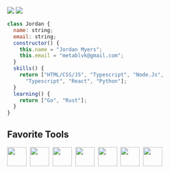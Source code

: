[<img src="https://img.shields.io/badge/LinkedIn-0077B5?style=for-the-badge&logo=linkedin&logoColor=white">](https://www.linkedin.com/in/jordan-myers-01289227b/)
[<img src="https://img.shields.io/badge/Twitter-1DA1F2?style=for-the-badge&logo=twitter&logoColor=white">](https://twitter.com/metablvk)
```js
class Jordan {
  name: string;
  email: string;
  constructor() {
    this.name = "Jordan Myers";
    this.email = "metablvk@gmail.com";
  }
  skills() {
    return ["HTML/CSS/JS", "Typescript", "Node.Js",
      "Typescript", "React", "Python"];
  }
  learning() {
    return ["Go", "Rust"];
  }
}
```

## Favorite Tools

<p align='left'>
<img src="https://cdn.jsdelivr.net/gh/devicons/devicon/icons/mongodb/mongodb-original.svg" width="45" height="45" />&nbsp; 
<img src="https://cdn.jsdelivr.net/gh/devicons/devicon/icons/express/express-original.svg"  width="45" height="45" />&nbsp; 
<img src="https://cdn.jsdelivr.net/gh/devicons/devicon/icons/react/react-original.svg" width="45" height="45"/>&nbsp; 
<img src="https://cdn.jsdelivr.net/gh/devicons/devicon/icons/nodejs/nodejs-original.svg" width="45" height="45" />&nbsp; 
<img src="https://cdn.jsdelivr.net/gh/devicons/devicon/icons/tailwindcss/tailwindcss-plain.svg" width="45" height="45"/>&nbsp; 
<img src="https://cdn.jsdelivr.net/gh/devicons/devicon/icons/go/go-original.svg" width="45" height="45" />&nbsp;
<img src="https://cdn.jsdelivr.net/gh/devicons/devicon/icons/python/python-original.svg" width="45" height="45" />
</p>

<!--
**metablvk/metablvk** is a ✨ _special_ ✨ repository because its `README.md` (this file) appears on your GitHub profile.

Here are some ideas to get you started:

- 🔭 I’m currently working on ...
- 🌱 I’m currently learning ...
- 👯 I’m looking to collaborate on ...
- 🤔 I’m looking for help with ...
- 💬 Ask me about ...
- 📫 How to reach me: ...
- 😄 Pronouns: ...
- ⚡ Fun fact: ...
-->
